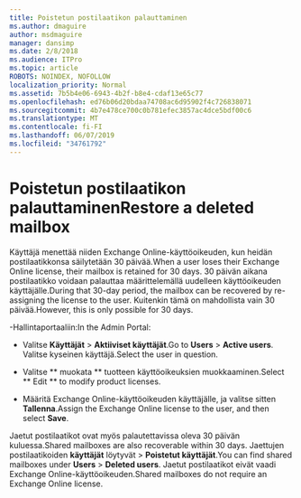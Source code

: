 ```yaml
---
title: Poistetun postilaatikon palauttaminen
ms.author: dmaguire
author: msdmaguire
manager: dansimp
ms.date: 2/8/2018
ms.audience: ITPro
ms.topic: article
ROBOTS: NOINDEX, NOFOLLOW
localization_priority: Normal
ms.assetid: 7b5b4e06-6943-4b2f-b8e4-cdaf13e65c77
ms.openlocfilehash: ed76b06d20bdaa74708ac6d95902f4c726838071
ms.sourcegitcommit: 4b7e478ce700c0b781efec3857ac4dce5bdf00c6
ms.translationtype: MT
ms.contentlocale: fi-FI
ms.lasthandoff: 06/07/2019
ms.locfileid: "34761792"
---
```

# <a name="restore-a-deleted-mailbox"></a><span data-ttu-id="af5bc-102">Poistetun postilaatikon palauttaminen</span><span class="sxs-lookup"><span data-stu-id="af5bc-102">Restore a deleted mailbox</span></span>

<span data-ttu-id="af5bc-103">Käyttäjä menettää niiden Exchange Online-käyttöoikeuden, kun heidän postilaatikkonsa säilytetään 30 päivää.</span><span class="sxs-lookup"><span data-stu-id="af5bc-103">When a user loses their Exchange Online license, their mailbox is retained for 30 days.</span></span> <span data-ttu-id="af5bc-104">30 päivän aikana postilaatikko voidaan palauttaa määrittelemällä uudelleen käyttöoikeuden käyttäjälle.</span><span class="sxs-lookup"><span data-stu-id="af5bc-104">During that 30-day period, the mailbox can be recovered by re-assigning the license to the user.</span></span> <span data-ttu-id="af5bc-105">Kuitenkin tämä on mahdollista vain 30 päivää.</span><span class="sxs-lookup"><span data-stu-id="af5bc-105">However, this is only possible for 30 days.</span></span>
  
<span data-ttu-id="af5bc-106">-Hallintaportaaliin:</span><span class="sxs-lookup"><span data-stu-id="af5bc-106">In the Admin Portal:</span></span>
  
- <span data-ttu-id="af5bc-107">Valitse **Käyttäjät** \> **Aktiiviset käyttäjät**.</span><span class="sxs-lookup"><span data-stu-id="af5bc-107">Go to **Users** \> **Active users**.</span></span> <span data-ttu-id="af5bc-108">Valitse kyseinen käyttäjä.</span><span class="sxs-lookup"><span data-stu-id="af5bc-108">Select the user in question.</span></span>
    
- <span data-ttu-id="af5bc-109">Valitse \*\* muokata \*\* tuotteen käyttöoikeuksien muokkaaminen.</span><span class="sxs-lookup"><span data-stu-id="af5bc-109">Select \*\* Edit \*\* to modify product licenses.</span></span> 
    
- <span data-ttu-id="af5bc-110">Määritä Exchange Online-käyttöoikeuden käyttäjälle, ja valitse sitten **Tallenna**.</span><span class="sxs-lookup"><span data-stu-id="af5bc-110">Assign the Exchange Online license to the user, and then select **Save**.</span></span>
    
<span data-ttu-id="af5bc-111">Jaetut postilaatikot ovat myös palautettavissa oleva 30 päivän kuluessa.</span><span class="sxs-lookup"><span data-stu-id="af5bc-111">Shared mailboxes are also recoverable within 30 days.</span></span> <span data-ttu-id="af5bc-112">Jaettujen postilaatikoiden **käyttäjät** löytyvät \> **Poistetut käyttäjät**.</span><span class="sxs-lookup"><span data-stu-id="af5bc-112">You can find shared mailboxes under **Users** \> **Deleted users**.</span></span> <span data-ttu-id="af5bc-113">Jaetut postilaatikot eivät vaadi Exchange Online-käyttöoikeuden.</span><span class="sxs-lookup"><span data-stu-id="af5bc-113">Shared mailboxes do not require an Exchange Online license.</span></span>
  

